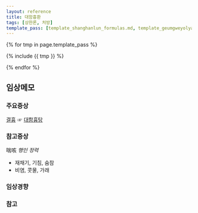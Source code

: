 ```yaml
---
layout: reference
title: 대함흉환
tags: [상한론, 처방]
template_pass: [template_shanghanlun_formulas.md, template_geumgweyolyag_formulas.md, template_etc_formulas.md]
---
```



{% for tmp in page.template_pass %}

{% include {{ tmp }} %}

{% endfor %}

## 임상메모

### 주요증상

[결흉]({{site.sympurl}}/결흉) ☞ [대함흉탕]({{site.formulaurl}}/대함흉탕)

### 참고증상

喘咳 _행인_ _정력_
* 재채기, 기침, 숨참
* 비염, 콧물, 가래

### 임상경향


### 참고
